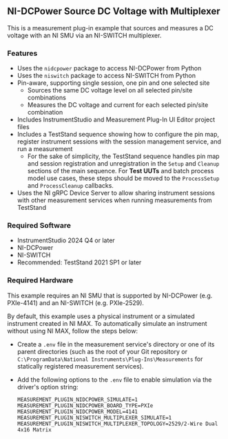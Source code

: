 ## NI-DCPower Source DC Voltage with Multiplexer

This is a measurement plug-in example that sources and measures a DC voltage with an
NI SMU via an NI-SWITCH multiplexer.

### Features

- Uses the `nidcpower` package to access NI-DCPower from Python
- Uses the `niswitch` package to access NI-SWITCH from Python
- Pin-aware, supporting single session, one pin and one selected site
  - Sources the same DC voltage level on all selected pin/site combinations
  - Measures the DC voltage and current for each selected pin/site combination
- Includes InstrumentStudio and Measurement Plug-In UI Editor project files
- Includes a TestStand sequence showing how to configure the pin map, register
  instrument sessions with the session management service, and run a measurement
  - For the sake of simplicity, the TestStand sequence handles pin map and
    session registration and unregistration in the `Setup` and `Cleanup`
    sections of the main sequence. For **Test UUTs** and batch process model use
    cases, these steps should be moved to the `ProcessSetup` and
    `ProcessCleanup` callbacks.
- Uses the NI gRPC Device Server to allow sharing instrument sessions with other
  measurement services when running measurements from TestStand

### Required Software

- InstrumentStudio 2024 Q4 or later
- NI-DCPower
- NI-SWITCH
- Recommended: TestStand 2021 SP1 or later

### Required Hardware

This example requires an NI SMU that is supported by NI-DCPower (e.g. PXIe-4141)
and an NI-SWITCH (e.g. PXIe-2529).

By default, this example uses a physical instrument or a simulated instrument
created in NI MAX. To automatically simulate an instrument without using NI MAX,
follow the steps below:
- Create a `.env` file in the measurement service's directory or one of its
  parent directories (such as the root of your Git repository or
  `C:\ProgramData\National Instruments\Plug-Ins\Measurements` for statically
  registered measurement services).
- Add the following options to the `.env` file to enable simulation via the
  driver's option string:

  ```
  MEASUREMENT_PLUGIN_NIDCPOWER_SIMULATE=1
  MEASUREMENT_PLUGIN_NIDCPOWER_BOARD_TYPE=PXIe
  MEASUREMENT_PLUGIN_NIDCPOWER_MODEL=4141
  MEASUREMENT_PLUGIN_NISWITCH_MULTIPLEXER_SIMULATE=1
  MEASUREMENT_PLUGIN_NISWITCH_MULTIPLEXER_TOPOLOGY=2529/2-Wire Dual 4x16 Matrix
  ```
